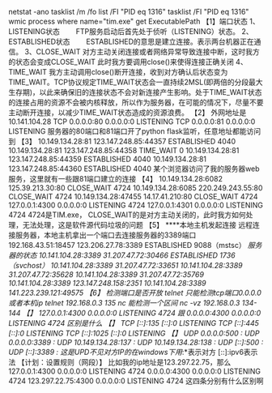 netstat -ano
tasklist /m /fo list /FI "PID eq 1316"
tasklist /FI "PID eq 1316"
wmic process where name="tim.exe" get ExecutablePath
【1】端口状态
1、LISTENING状态
　　FTP服务启动后首先处于侦听（LISTENING）状态。
2、ESTABLISHED状态
　　ESTABLISHED的意思是建立连接。表示两台机器正在通信。
3、CLOSE_WAIT
    对方主动关闭连接或者网络异常导致连接中断，这时我方的状态会变成CLOSE_WAIT 此时我方要调用close()来使得连接正确关闭
4、TIME_WAIT
    我方主动调用close()断开连接，收到对方确认后状态变为TIME_WAIT。TCP协议规定TIME_WAIT状态会一直持续2MSL(即两倍的分段最大生存期)，以此来确保旧的连接状态不会对新连接产生影响。处于TIME_WAIT状态的连接占用的资源不会被内核释放，所以作为服务器，在可能的情况下，尽量不要主动断开连接，以减少TIME_WAIT状态造成的资源浪费。
【2】
外网地址是10.141.104.28
TCP    0.0.0.0:80             0.0.0.0:0              LISTENING
TCP    0.0.0.0:81             0.0.0.0:0              LISTENING
服务器的80端口和81端口开了python flask监听，任意地址都能访问到
【3】
10.149.134.28:81       123.147.248.85:44357   ESTABLISHED     4040
10.149.134.28:81       123.147.248.85:44358   TIME_WAIT       0
10.149.134.28:81       123.147.248.85:44359   ESTABLISHED     4040
10.149.134.28:81       123.147.248.85:44360   ESTABLISHED     4040
某个浏览器访问了我的服务器web服务，这里就有一些跟81端口建立的连接
【4】
10.149.134.28:6082     125.39.213.30:80       CLOSE_WAIT      4724
10.149.134.28:6085     220.249.243.55:80      CLOSE_WAIT      4724
10.149.134.28:47455    14.17.41.210:80        CLOSE_WAIT      4724
127.0.0.1:4300         0.0.0.0:0              LISTENING       4724
127.0.0.1:4301         0.0.0.0:0              LISTENING       4724
4724是TIM.exe，
CLOSE_WAIT的是对方主动关闭的，此时我方如何处理，无法处理，这是软件源代码垃圾的问题
【5】
****本地主机发起连接 远程连接服务器，本地主机拿出一个端口去连接服务器的3389端口
 192.168.43.51:18457    123.206.27.78:3389     ESTABLISHED     9088（mstsc）
****服务器的状态
10.141.104.28:3389     31.207.47.72:30466	ESTABLISHED     1736（svchost）
10.141.104.28:3389     31.207.47.72:33651
10.141.104.28:3389     31.207.47.72:35628
10.141.104.28:3389     31.207.47.72:35769
10.141.104.28:3389     123.147.248.158:2351
10.141.104.28:3389     141.223.239.121:49575
【6】
检测端口是否开放
telnet 只能检测tcp端口0.0.0.0或者本机ip
telnet 192.168.0.3 135
nc 能检测一个区间
nc -vz 192.168.0.3 134-144
【*】
127.0.0.1:4300	0.0.0.0:0	LISTENING	4724
跟
0.0.0.0:4300	0.0.0.0:0	LISTENING	4724
区别是什么
【*】
TCP    [::]:135               [::]:0                 LISTENING
TCP    [::]:445               [::]:0                 LISTENING
TCP    [::]:1025              [::]:0                 LISTENING
【*】
UDP    0.0.0.0:500            *:*
UDP    0.0.0.0:3389           *:*
UDP    10.149.134.28:137      *:*
UDP    10.149.134.28:138      *:*
UDP    [::]:500               *:*
UDP    [::]:3389              *:*
这是UPD不见对方IP的在windows下用*:*表示对方
[::]:ipv6表示法
【计划：设置规则（网段）】
比如我的ip地址是123.297.22.75，那么
127.0.0.1:4300 0.0.0.0:0 LISTENING 4724
0.0.0.0:4300 0.0.0.0:0 LISTENING 4724
123.297.22.75:4300 0.0.0.0:0 LISTENING 4724
这四条分别有什么区别啊
